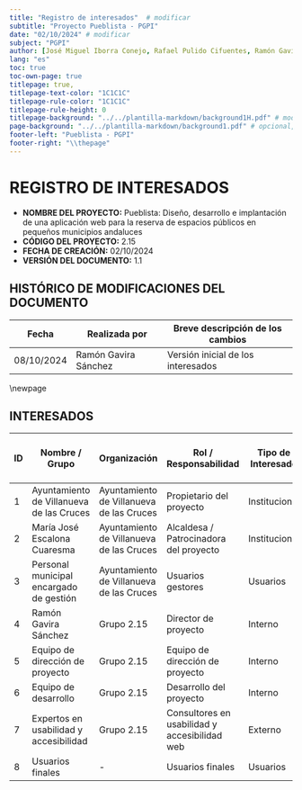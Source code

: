 ```yaml
---
title: "Registro de interesados"  # modificar
subtitle: "Proyecto Pueblista - PGPI"
date: "02/10/2024" # modificar
subject: "PGPI"
author: [José Miguel Iborra Conejo, Rafael Pulido Cifuentes, Ramón Gavira Sánchez, Antonio Macías Ferrera, Daniel Fernández Caballero]
lang: "es"
toc: true
toc-own-page: true
titlepage: true,
titlepage-text-color: "1C1C1C"
titlepage-rule-color: "1C1C1C"
titlepage-rule-height: 0
titlepage-background: "../../plantilla-markdown/background1H.pdf" # modificar si el doc es horizontal
page-background: "../../plantilla-markdown/background1.pdf" # opcional, para fondo pagina
footer-left: "Pueblista - PGPI"
footer-right: "\\thepage"
---
```



# REGISTRO DE INTERESADOS

- **NOMBRE DEL PROYECTO:** Pueblista: Diseño, desarrollo e implantación de una aplicación web para la reserva de espacios públicos en pequeños municipios andaluces
- **CÓDIGO DEL PROYECTO:** 2.15
- **FECHA DE CREACIÓN:** 02/10/2024
- **VERSIÓN DEL DOCUMENTO:** 1.1


## HISTÓRICO DE MODIFICACIONES DEL DOCUMENTO
|Fecha	|Realizada por	|Breve descripción de los cambios
| ----- | ------------- | ----------------- |
|08/10/2024	| Ramón Gavira Sánchez	| Versión inicial de los interesados |

\newpage

## INTERESADOS

| ID | Nombre / Grupo                           | Organización                            | Rol / Responsabilidad                           | Tipo de Interesado                  | Nivel de Poder (1-5) | Nivel de Interés (1-5) |
|----|------------------------------------------|-----------------------------------------|-------------------------------------------------|------------------------------------|----------------|------------------|
| 1  | Ayuntamiento de Villanueva de las Cruces | Ayuntamiento de Villanueva de las Cruces | Propietario del proyecto                         | Institucional                       | 5              | 5                |
| 2  | María José Escalona Cuaresma             | Ayuntamiento de Villanueva de las Cruces | Alcaldesa / Patrocinadora del proyecto           | Institucional                       | 5              | 5                |
| 3  | Personal municipal encargado de gestión  | Ayuntamiento de Villanueva de las Cruces | Usuarios gestores                                | Usuarios                            | 3              | 3                |
| 4  | Ramón Gavira Sánchez                    | Grupo 2.15                               | Director de proyecto                             | Interno                             | 4             | 5                |
| 5  | Equipo de dirección de proyecto          | Grupo 2.15                               | Equipo de dirección de proyecto                  | Interno                             | 4          | 5                |
| 6  | Equipo de desarrollo                     | Grupo 2.15                               | Desarrollo del proyecto                          | Interno                             | 1              | 2                |
| 7  | Expertos en usabilidad y accesibilidad   | Grupo 2.15                               | Consultores en usabilidad y accesibilidad web    | Externo                             | 2              | 3                |
| 8  | Usuarios finales                         | -                                       | Usuarios finales                                 | Usuarios                            | 4             | 2              |
